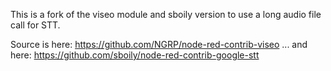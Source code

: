 This is a fork of the viseo module and sboily version to use a long audio file call for STT.

Source is here: https://github.com/NGRP/node-red-contrib-viseo
... and here: https://github.com/sboily/node-red-contrib-google-stt


